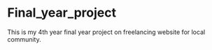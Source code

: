 # Final_year_project
 This is my 4th year final year project on freelancing website for local community.
